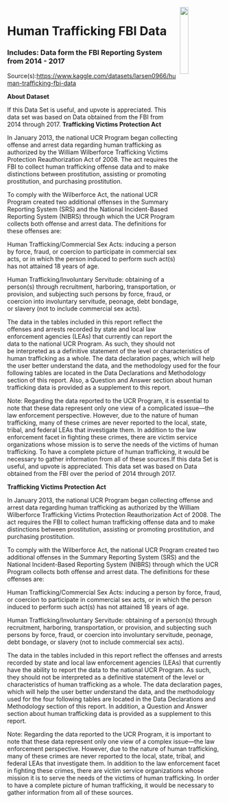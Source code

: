 <img width="20%" height="%" align="right" src="https://cdn.freebiesupply.com/logos/large/2x/fbi-seal-logo-png-transparent.png">

# Human Trafficking FBI Data

### Includes: Data form the FBI Reporting System from 2014 - 2017
Source(s):https://www.kaggle.com/datasets/larsen0966/human-trafficking-fbi-data

**About Dataset**

If this Data Set is useful, and upvote is appreciated. This data set was based on Data obtained from the FBI from 2014 through 2017.
**Trafficking Victims Protection Act**

In January 2013, the national UCR Program began collecting offense and arrest data regarding human trafficking as authorized by the William Wilberforce Trafficking Victims Protection Reauthorization Act of 2008. The act requires the FBI to collect human trafficking offense data and to make distinctions between prostitution, assisting or promoting prostitution, and purchasing prostitution.

To comply with the Wilberforce Act, the national UCR Program created two additional offenses in the Summary Reporting System (SRS) and the National Incident-Based Reporting System (NIBRS) through which the UCR Program collects both offense and arrest data. The definitions for these offenses are:

Human Trafficking/Commercial Sex Acts: inducing a person by force, fraud, or coercion to participate in commercial sex acts, or in which the person induced to perform such act(s) has not attained 18 years of age.

Human Trafficking/Involuntary Servitude: obtaining of a person(s) through recruitment, harboring, transportation, or provision, and subjecting such persons by force, fraud, or coercion into involuntary servitude, peonage, debt bondage, or slavery (not to include commercial sex acts).

The data in the tables included in this report reflect the offenses and arrests recorded by state and local law enforcement agencies (LEAs) that currently can report the data to the national UCR Program. As such, they should not be interpreted as a definitive statement of the level or characteristics of human trafficking as a whole. The data declaration pages, which will help the user better understand the data, and the methodology used for the four following tables are located in the Data Declarations and Methodology section of this report. Also, a Question and Answer section about human trafficking data is provided as a supplement to this report.

Note: Regarding the data reported to the UCR Program, it is essential to note that these data represent only one view of a complicated issue—the law enforcement perspective. However, due to the nature of human trafficking, many of these crimes are never reported to the local, state, tribal, and federal LEAs that investigate them. In addition to the law enforcement facet in fighting these crimes, there are victim service organizations whose mission is to serve the needs of the victims of human trafficking. To have a complete picture of human trafficking, it would be necessary to gather information from all of these sources.If this data Set is useful, and upvote is appreciated. This data set was based on Data obtained from the FBI over the period of 2014 through 2017.

**Trafficking Victims Protection Act**

In January 2013, the national UCR Program began collecting offense and arrest data regarding human trafficking as authorized by the William Wilberforce Trafficking Victims Protection Reauthorization Act of 2008. The act requires the FBI to collect human trafficking offense data and to make distinctions between prostitution, assisting or promoting prostitution, and purchasing prostitution.

To comply with the Wilberforce Act, the national UCR Program created two additional offenses in the Summary Reporting System (SRS) and the National Incident-Based Reporting System (NIBRS) through which the UCR Program collects both offense and arrest data. The definitions for these offenses are:

Human Trafficking/Commercial Sex Acts: inducing a person by force, fraud, or coercion to participate in commercial sex acts, or in which the person induced to perform such act(s) has not attained 18 years of age.

Human Trafficking/Involuntary Servitude: obtaining of a person(s) through recruitment, harboring, transportation, or provision, and subjecting such persons by force, fraud, or coercion into involuntary servitude, peonage, debt bondage, or slavery (not to include commercial sex acts).

The data in the tables included in this report reflect the offenses and arrests recorded by state and local law enforcement agencies (LEAs) that currently have the ability to report the data to the national UCR Program. As such, they should not be interpreted as a definitive statement of the level or characteristics of human trafficking as a whole. The data declaration pages, which will help the user better understand the data, and the methodology used for the four following tables are located in the Data Declarations and Methodology section of this report. In addition, a Question and Answer section about human trafficking data is provided as a supplement to this report.

Note: Regarding the data reported to the UCR Program, it is important to note that these data represent only one view of a complex issue—the law enforcement perspective. However, due to the nature of human trafficking, many of these crimes are never reported to the local, state, tribal, and federal LEAs that investigate them. In addition to the law enforcement facet in fighting these crimes, there are victim service organizations whose mission it is to serve the needs of the victims of human trafficking. In order to have a complete picture of human trafficking, it would be necessary to gather information from all of these sources.
